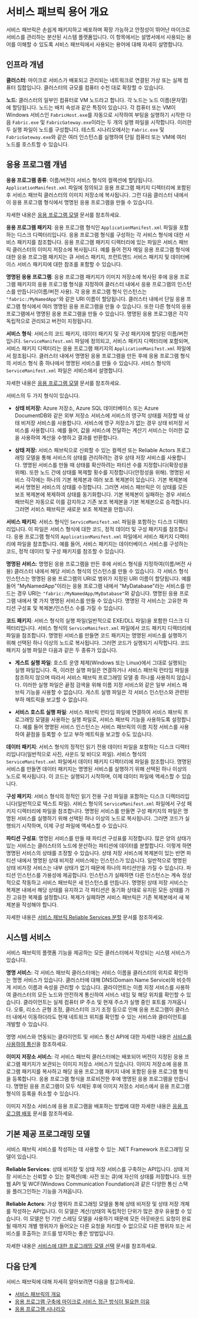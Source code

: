 <properties
   pageTitle="서비스 패브릭 용어 개요 | Microsoft Azure"
   description="서비스 패브릭의 용어에 대해 간략하게 소개하고 설명서의 나머지 부분에서 사용되는 용어와 주요 용어 개념에 대해 설명합니다."
   services="service-fabric"
   documentationCenter=".net"
   authors="rwike77"
   manager="timlt"
   editor="chackdan;subramar"/>

<tags
   ms.service="service-fabric"
   ms.devlang="dotnet"
   ms.topic="article"
   ms.tgt_pltfrm="NA"
   ms.workload="NA"
   ms.date="08/25/2016"
   ms.author="ryanwi"/>

# 서비스 패브릭 용어 개요

서비스 패브릭은 손쉽게 패키지하고 배포하며 확장 가능하고 안정성이 뛰어난 마이크로 서비스를 관리하는 분산된 시스템 플랫폼입니다. 이 항목에서는 설명서에서 사용되는 용어를 이해할 수 있도록 서비스 패브릭에서 사용되는 용어에 대해 자세히 설명합니다.

## 인프라 개념
**클러스터**: 마이크로 서비스가 배포되고 관리되는 네트워크로 연결된 가상 또는 실제 컴퓨터 집합입니다. 클러스터의 규모를 컴퓨터 수천 대로 확장할 수 있습니다.

**노드**: 클러스터의 일부인 컴퓨터로 VM 노드라고 합니다. 각 노드는 노드 이름(문자열)에 할당됩니다. 노드는 배치 속성과 같은 특징이 있습니다. 각 컴퓨터 또는 VM이 Windows 서비스인 `FabricHost.exe`를 자동으로 시작하여 부팅을 실행하기 시작한 다음 `Fabric.exe` 및 `FabricGateway.exe`이라는 두 개의 실행 파일을 시작합니다. 이러한 두 실행 파일이 노드를 구성합니다. 테스트 시나리오에서는 `Fabric.exe` 및 `FabricGateway.exe`와 같은 여러 인스턴스를 실행하여 단일 컴퓨터 또는 VM에 여러 노드를 호스트할 수 있습니다.

## 응용 프로그램 개념
**응용 프로그램 종류**: 이름/버전이 서비스 형식의 컬렉션에 할당됩니다. `ApplicationManifest.xml` 파일에 정의되고 응용 프로그램 패키지 디렉터리에 포함된 후 서비스 패브릭 클러스터의 이미지 저장소에 복사됩니다. 그런 다음 클러스터 내에서이 응용 프로그램 형식에서 명명된 응용 프로그램을 만들 수 있습니다.

자세한 내용은 [응용 프로그램 모델](service-fabric-application-model.md) 문서를 참조하세요.

**응용 프로그램 패키지**: 응용 프로그램 형식인 `ApplicationManifest.xml` 파일을 포함하는 디스크 디렉터리입니다. 응용 프로그램 형식를 구성하는 각 서비스 형식에 대한 서비스 패키지를 참조합니다. 응용 프로그램 패키지 디렉터리에 있는 파일은 서비스 패브릭 클러스터의 이미지 저장소에 복사됩니다. 예를 들어 전자 메일 응용 프로그램 형식에 대한 응용 프로그램 패키지는 큐 서비스 패키지, 프런트엔드 서비스 패키지 및 데이터베이스 서비스 패키지에 대한 참조를 포함할 수 있습니다.

**명명된 응용 프로그램**: 응용 프로그램 패키지가 이미지 저장소에 복사된 후에 응용 프로그램 패키지의 응용 프로그램 형식을 지정하여 클러스터 내에서 응용 프로그램의 인스턴스를 만듭니다(이름/버전 사용). 각 응용 프로그램 형식 인스턴스는 `"fabric:/MyNamedApp"`와 같은 URI 이름이 할당됩니다. 클러스터 내에서 단일 응용 프로그램 형식에서 여러 명명된 응용 프로그램을 만들 수 있습니다. 또한 다른 형식의 응용 프로그램에서 명명된 응용 프로그램을 만들 수 있습니다. 명명된 응용 프로그램은 각각 독립적으로 관리되고 버전이 지정됩니다.

**서비스 형식**: 서비스의 코드 패키지, 데이터 패키지 및 구성 패키지에 할당된 이름/버전입니다. `ServiceManifest.xml` 파일에 정의되고, 서비스 패키지 디렉터리에 포함되며, 서비스 패키지 디렉터리는 응용 프로그램 패키지의 `ApplicationManifest.xml` 파일에서 참조됩니다. 클러스터 내에서 명명된 응용 프로그램을 만든 후에 응용 프로그램 형식의 서비스 형식 중 하나에서 명명된 서비스를 만들 수 있습니다. 서비스 형식의 `ServiceManifest.xml` 파일은 서비스에서 설명합니다.

자세한 내용은 [응용 프로그램 모델](service-fabric-application-model.md) 문서를 참조하세요.

서비스의 두 가지 형식이 있습니다.

- **상태 비저장:** Azure 저장소, Azure SQL 데이터베이스 또는 Azure DocumentDB와 같은 외부 저장소 서비스에 서비스의 영구적 상태를 저장할 때 상태 비저장 서비스를 사용합니다. 서비스에 영구 저장소가 없는 경우 상태 비저장 서비스를 사용합니다. 예를 들어, 값을 서비스에 전달하는 계산기 서비스는 이러한 값을 사용하여 계산을 수행하고 결과를 반환합니다.

- **상태 저장:** 서비스 패브릭으로 신뢰할 수 있는 컬렉션 또는 Reliable Actors 프로그래밍 모델을 통해 서비스의 상태를 관리하려는 경우 상태 저장 서비스를 사용합니다. 명명된 서비스를 만들 때 상태를 확산하려는 파티션 수를 지정합니다(확장성을 위해). 또한 노드 간에 상태를 복제할 횟수를 지정합니다(안정성을 위해). 명명된 서비스 각각에는 하나의 기본 복제본과 여러 보조 복제본이 있습니다. 기본 복제본에 써서 명명된 서비스의 상태를 수정합니다. 그러면 서비스 패브릭은 이 상태를 모든 보조 복제본에 복제하여 상태를 동기화합니다. 기본 복제본이 실패하는 경우 서비스 패브릭은 자동으로 이를 감지하고 기존 보조 복제본을 기본 복제본으로 승격합니다. 그러면 서비스 패브릭은 새로운 보조 복제본을 만듭니다.

**서비스 패키지**: 서비스 형식인 `ServiceManifest.xml` 파일을 포함하는 디스크 디렉터리입니다. 이 파일은 서비스 형식에 대한 코드, 정적 데이터 및 구성 패키지를 참조합니다. 응용 프로그램 형식의 `ApplicationManifest.xml` 파일에서 서비스 패키지 디렉터리에 파일을 참조합니다. 예를 들어, 서비스 패키지는 데이터베이스 서비스를 구성하는 코드, 정적 데이터 및 구성 패키지를 참조할 수 있습니다.

**명명된 서비스**: 명명된 응용 프로그램을 만든 후에 서비스 형식을 지정하여(이름/버전 사용) 클러스터 내에서 해당 서비스 형식의 인스턴스를 만들 수 있습니다. 각 서비스 형식 인스턴스는 명명된 응용 프로그램의 URI로 범위가 지정된 URI 이름이 할당됩니다. 예를 들어 "MyNamedApp"이라는 응용 프로그램 내에서 "MyDatabase"라는 서비스를 만드는 경우 URI는 `"fabric:/MyNamedApp/MyDatabase"`와 같습니다. 명명된 응용 프로그램 내에서 몇 가지 명명된 서비스를 만들 수 있습니다. 명명된 각 서비스는 고유한 파티션 구성표 및 복제본/인스턴스 수를 가질 수 있습니다.

**코드 패키지**: 서비스 형식의 실행 파일(일반적으로 EXE/DLL 파일)을 포함한 디스크 디렉터리입니다. 서비스 형식의 `ServiceManifest.xml` 파일에서 코드 패키지 디렉터리에 파일을 참조합니다. 명명된 서비스를 만들면 코드 패키지는 명명된 서비스를 실행하기 위해 선택된 하나 이상의 노드로 복사됩니다. 그러면 코드가 실행되기 시작합니다. 코드 패키지 실행 파일은 다음과 같은 두 종류가 있습니다.

- **게스트 실행 파일**: 호스트 운영 체제(Windows 또는 Linux)에서 그대로 실행되는 실행 파일입니다. 즉, 이러한 실행 파일은 연결하거나 서비스 패브릭 런타임 파일을 참조하지 않으며 따라서 서비스 패브릭 프로그래밍 모델 중 하나를 사용하지 않습니다. 이러한 실행 파일은 끝점 검색을 위해 이름 지정 서비스와 같은 일부 서비스 패브릭 기능을 사용할 수 없습니다. 게스트 실행 파일은 각 서비스 인스턴스와 관련된 부하 메트릭을 보고할 수 없습니다.

- **서비스 호스트 실행 파일**: 서비스 패브릭 런타임 파일에 연결하여 서비스 패브릭 프로그래밍 모델을 사용하는 실행 파일로, 서비스 패브릭 기능을 사용하도록 설정합니다. 예를 들어 명명된 서비스 인스턴스는 서비스 패브릭의 이름 지정 서비스를 사용하여 끝점을 등록할 수 있고 부하 메트릭을 보고할 수도 있습니다.

**데이터 패키지**: 서비스 형식의 정적인 읽기 전용 데이터 파일을 포함하는 디스크 디렉터리입니다(일반적으로 사진, 사운드 및 비디오 파일). 서비스 형식의 `ServiceManifest.xml` 파일에서 데이터 패키지 디렉터리에 파일을 참조합니다. 명명된 서비스를 만들면 데이터 패키지는 명명된 서비스를 실행하기 위해 선택된 하나 이상의 노드로 복사됩니다. 이 코드는 실행되기 시작하며, 이제 데이터 파일에 액세스할 수 있습니다.

**구성 패키지**: 서비스 형식의 정적인 읽기 전용 구성 파일을 포함하는 디스크 디렉터리입니다(일반적으로 텍스트 파일). 서비스 형식의 `ServiceManifest.xml` 파일에서 구성 패키지 디렉터리에 파일을 참조합니다. 명명된 서비스를 만들면 구성 패키지의 파일은 명명된 서비스를 실행하기 위해 선택된 하나 이상의 노드로 복사됩니다. 그러면 코드가 실행되기 시작하며, 이제 구성 파일에 액세스할 수 있습니다.

**파티션 구성표**: 명명된 서비스를 만들 때 파티션 구성표를 지정합니다. 많은 양의 상태가 있는 서비스는 클러스터의 노드에 분산하는 파티션에 데이터를 분할합니다. 이렇게 하면 명명된 서비스의 상태를 조정할 수 있습니다. 상태 저장 서비스에 복제본이 있는 반면 파티션 내에서 명명된 상태 비저장 서비스에는 인스턴스가 있습니다. 일반적으로 명명된 상태 비저장 서비스는 내부 상태가 없기 때문에 하나의 파티션만을 가질 수 있습니다. 파티션 인스턴스를 가용성에 제공합니다. 인스턴스가 실패하면 다른 인스턴스는 계속 정상적으로 작동하고 서비스 패브릭은 새 인스턴스를 만듭니다. 명명된 상태 저장 서비스는 복제본 내에서 해당 상태를 유지하고 각 파티션은 동기화 상태로 유지된 모든 상태를 가진 고유한 복제를 설정합니다. 복제가 실패하면 서비스 패브릭은 기존 복제본에서 새 복제본을 작성해야 합니다.

자세한 내용은 [서비스 패브릭 Reliable Services 분할](service-fabric-concepts-partitioning.md) 문서를 참조하세요.

## 시스템 서비스
서비스 패브릭의 플랫폼 기능을 제공하는 모든 클러스터에서 작성되는 시스템 서비스가 있습니다.

**명명 서비스**: 각 서비스 패브릭 클러스터에는 서비스 이름을 클러스터의 위치로 확인하는 명명 서비스가 있습니다. 클러스터에 대해 DNS(Domain Name Service)와 비슷하게 서비스 이름과 속성을 관리할 수 있습니다. 클라이언트는 이름 지정 서비스를 사용하여 클러스터의 모든 노드와 안전하게 통신하여 서비스 네임 및 해당 위치를 확인할 수 있습니다. 클라이언트는 실제 컴퓨터 IP 주소 및 현재 주소가 실행 중인 포트를 가져옵니다. 오류, 리소스 균형 조정, 클러스터의 크기 조정 등으로 인해 응용 프로그램이 클러스터 내에서 이동하더라도 현재 네트워크 위치를 확인할 수 있는 서비스와 클라이언트를 개발할 수 있습니다.

명명 서비스와 연동되는 클라이언트 및 서비스 통신 API에 대한 자세한 내용은 [서비스를 사용하여 통신](service-fabric-connect-and-communicate-with-services.md)을 참조하세요.

**이미지 저장소 서비스**: 각 서비스 패브릭 클러스터에는 배포되어 버전이 지정된 응용 프로그램 패키지가 보관되는 이미지 저장소 서비스가 있습니다. 이미지 저장소에 응용 프로그램 패키지를 복사하고 해당 응용 프로그램 패키지 내에 포함된 응용 프로그램 형식을 등록합니다. 응용 프로그램 형식을 프로비전한 후에 명명된 응용 프로그램을 만듭니다. 명명된 응용 프로그램이 모두 삭제된 후에 이미지 저장소 서비스에서 응용 프로그램 형식의 등록을 취소할 수 있습니다.

이미지 저장소 서비스에 응용 프로그램을 배포하는 방법에 대한 자세한 내용은 [응용 프로그램 배포](service-fabric-deploy-remove-applications.md) 문서를 참조하세요.

## 기본 제공 프로그래밍 모델
서비스 패브릭 서비스를 작성하는 데 사용할 수 있는 .NET Framework 프로그래밍 모델이 있습니다.

**Reliable Services**: 상태 비저장 및 상태 저장 서비스를 구축하는 API입니다. 상태 저장 서비스는 신뢰할 수 있는 컬렉션(예: 사전 또는 큐)에 자신의 상태를 저장합니다. 또한 웹 API 및 WCF(Windows Communication Foundation)과 같은 다양한 통신 스택을 플러그인하는 기능을 가져옵니다.

**Reliable Actors**: 가상 행위자 프로그래밍 모델을 통해 상태 비저장 및 상태 저장 개체를 작성하는 API입니다. 이 모델은 계산/상태의 독립적인 단위가 많은 경우 유용할 수 있습니다. 이 모델은 턴 기반 스레딩 모델을 사용하기 때문에 모든 아웃바운드 요청이 완료될 때까지 개별 행위자가 들어오는 다른 요청을 처리할 수 없으므로 다른 행위자 또는 서비스를 호출하는 코드를 방지하는 좋은 방법입니다.

자세한 내용은 [서비스에 대한 프로그래밍 모델 선택](service-fabric-choose-framework.md) 문서를 참조하세요.

<!--Every topic should have next steps and links to the next logical set of content to keep the customer engaged-->
## 다음 단계
서비스 패브릭에 대해 자세히 알아보려면 다음을 참고하세요.

- [서비스 패브릭의 개요](service-fabric-overview.md)
- [응용 프로그램 구축에 마이크로 서비스 접근 방식이 필요한 이유](service-fabric-overview-microservices.md)
- [응용 프로그램 시나리오](service-fabric-application-scenarios.md)

<!---HONumber=AcomDC_0831_2016-->